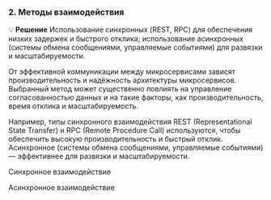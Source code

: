 ### 2. Методы взаимодействия

💡 **Решение**  Использование синхронных (REST, RPC) для обеспечения низких задержек и быстрого отклика; использование асинхронных (системы обмена сообщениями, управляемые событиями) для развязки и масштабируемости.

От эффективной коммуникации между микросервисами зависят производительность и надёжность архитектуры микросервисов. Выбранный метод может существенно повлиять на управление согласованностью данных и на такие факторы, как производительность, время отклика и масштабируемость.

Например, типы синхронного взаимодействия REST (Representational State Transfer) и RPC (Remote Procedure Call) используются, чтобы обеспечить высокую производительность и быстрый отклик. Асинхронное (системы обмена сообщениями, управляемые событиями) — эффективнее для развязки и масштабируемости.


Синхронное взаимодействие

Асинхронное взаимодействие
